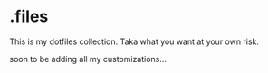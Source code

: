 # .files
This is my dotfiles collection. Taka what you want at your own risk.

soon to be adding all my customizations...
